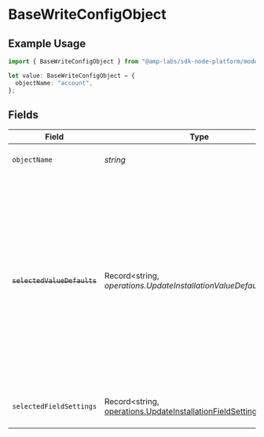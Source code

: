 # BaseWriteConfigObject

## Example Usage

```typescript
import { BaseWriteConfigObject } from "@amp-labs/sdk-node-platform/models/operations";

let value: BaseWriteConfigObject = {
  objectName: "account",
};
```

## Fields

| Field                                                                                                                                                                                                                          | Type                                                                                                                                                                                                                           | Required                                                                                                                                                                                                                       | Description                                                                                                                                                                                                                    | Example                                                                                                                                                                                                                        |
| ------------------------------------------------------------------------------------------------------------------------------------------------------------------------------------------------------------------------------ | ------------------------------------------------------------------------------------------------------------------------------------------------------------------------------------------------------------------------------ | ------------------------------------------------------------------------------------------------------------------------------------------------------------------------------------------------------------------------------ | ------------------------------------------------------------------------------------------------------------------------------------------------------------------------------------------------------------------------------ | ------------------------------------------------------------------------------------------------------------------------------------------------------------------------------------------------------------------------------ |
| `objectName`                                                                                                                                                                                                                   | *string*                                                                                                                                                                                                                       | :heavy_check_mark:                                                                                                                                                                                                             | The name of the object to write to.                                                                                                                                                                                            | account                                                                                                                                                                                                                        |
| ~~`selectedValueDefaults`~~                                                                                                                                                                                                    | Record<string, *operations.UpdateInstallationValueDefaultLegacy*>                                                                                                                                                              | :heavy_minus_sign:                                                                                                                                                                                                             | : warning: ** DEPRECATED **: This will be removed in a future release, please migrate away from it as soon as possible.<br/><br/>This is a map of field names to default values. These values will be used when writing to the object. |                                                                                                                                                                                                                                |
| `selectedFieldSettings`                                                                                                                                                                                                        | Record<string, [operations.UpdateInstallationFieldSetting](../../models/operations/updateinstallationfieldsetting.md)>                                                                                                         | :heavy_minus_sign:                                                                                                                                                                                                             | This is a map of field names to their settings.                                                                                                                                                                                |                                                                                                                                                                                                                                |